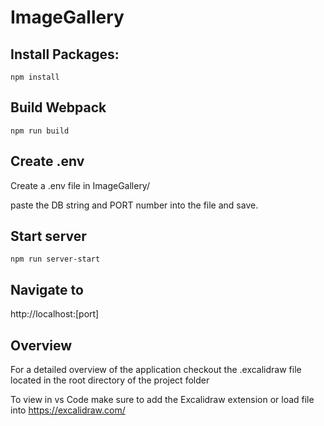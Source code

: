 # ImageGallery

## Install Packages:
```npm install```

## Build Webpack
```npm run build```

## Create .env
Create a .env file in ImageGallery/

paste the DB string and PORT number into the file and save.

## Start server 
```npm run server-start```

## Navigate to 
 http://localhost:[port]

## Overview 
For a detailed overview of the application checkout the .excalidraw file 
located in the root directory of the project folder

To view in vs Code make sure to add the Excalidraw extension 
or load file into https://excalidraw.com/
